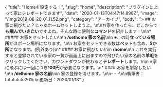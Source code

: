 {
  "title": "Homeを設定する！",
  "slug": "home",
  "description": "プラグインによって家にテレポートできます",
  "date": "2020-01-13T04:47:14.898Z",
  "image": "/img/2019-08-20_01.11.52.png",
  "category": "アーカイブ",
  "body": "> ## お家に飛びたい？じゃあホームセットしようよ。\n\nお家を作ったら、どこからでも**飛んでいきたい**ですよね。そんな時に便利な**コマンド**を紹介します！\n\n* ##### お家をセットしたい\n\n  **/sethome 家の名前**\n\n  ※この時**立っている場所**がスポーン場所になります。\n\n  お家をセットできる数は**ベット**も含め、**5か所**になります。(例外あり)\n* #### お家に飛びたい\n\n  **/home**\n\n  これを実行すると登録されている家の一覧が画面上に出ますので飛びたい家の名前の**羊毛**をクリックしてください。カウントダウンが終わると**テレポート**します。\n\n  ※家に飛ぶには一回につき**100円**が必要になります。\n* #### お家を削除したい\n\n  **/delhome 家の名前**\n\n  家の登録を消せます。\n\n- - -\n\n執筆者：tututututu201\n\n更新日：2020/01/13"
}